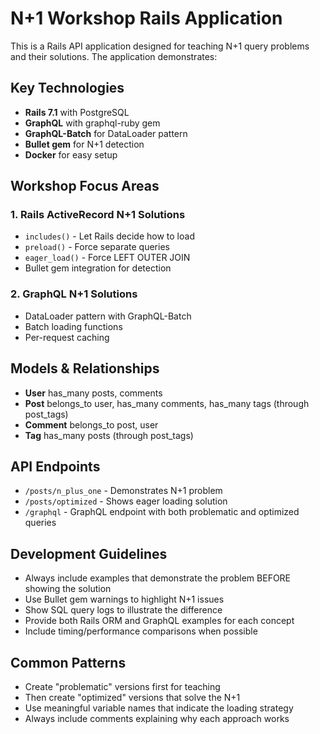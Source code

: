 <!-- Use this file to provide workspace-specific custom instructions to Copilot. For more details, visit https://code.visualstudio.com/docs/copilot/copilot-customization#_use-a-githubcopilotinstructionsmd-file -->

# N+1 Workshop Rails Application

This is a Rails API application designed for teaching N+1 query problems and their solutions. The application demonstrates:

## Key Technologies

- **Rails 7.1** with PostgreSQL
- **GraphQL** with graphql-ruby gem
- **GraphQL-Batch** for DataLoader pattern
- **Bullet gem** for N+1 detection
- **Docker** for easy setup

## Workshop Focus Areas

### 1. Rails ActiveRecord N+1 Solutions

- `includes()` - Let Rails decide how to load
- `preload()` - Force separate queries
- `eager_load()` - Force LEFT OUTER JOIN
- Bullet gem integration for detection

### 2. GraphQL N+1 Solutions

- DataLoader pattern with GraphQL-Batch
- Batch loading functions
- Per-request caching

## Models & Relationships

- **User** has_many posts, comments
- **Post** belongs_to user, has_many comments, has_many tags (through post_tags)
- **Comment** belongs_to post, user
- **Tag** has_many posts (through post_tags)

## API Endpoints

- `/posts/n_plus_one` - Demonstrates N+1 problem
- `/posts/optimized` - Shows eager loading solution
- `/graphql` - GraphQL endpoint with both problematic and optimized queries

## Development Guidelines

- Always include examples that demonstrate the problem BEFORE showing the solution
- Use Bullet gem warnings to highlight N+1 issues
- Show SQL query logs to illustrate the difference
- Provide both Rails ORM and GraphQL examples for each concept
- Include timing/performance comparisons when possible

## Common Patterns

- Create "problematic" versions first for teaching
- Then create "optimized" versions that solve the N+1
- Use meaningful variable names that indicate the loading strategy
- Always include comments explaining why each approach works

